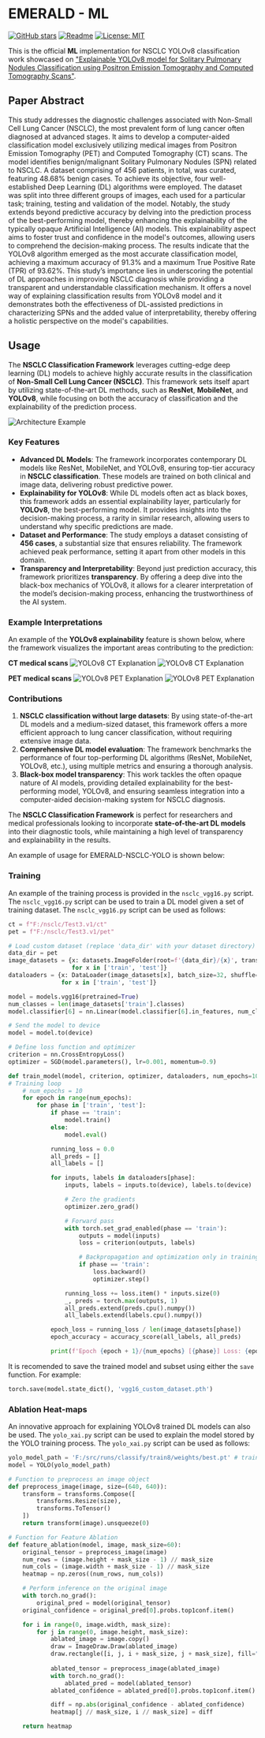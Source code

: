 # EMERALD - ML
[![GitHub stars](https://img.shields.io/github/stars/emeraldUTH/EMERALD-NSCLC-YOLO.svg?style=flat&label=Star)](https://github.com/emeraldUTH/EMERALD-NSCLC-YOLO/)
[![Readme](https://img.shields.io/badge/README-green.svg)](README.md)
[![License: MIT](https://img.shields.io/badge/License-MIT-yellow.svg)](https://opensource.org/licenses/MIT)

This is the official <b>ML</b> implementation for NSCLC YOLOv8 classification work showcased on 
["Explainable YOLOv8 model for Solitary Pulmonary Nodules Classification using Positron Emission Tomography and Computed Tomography Scans"](to-be-updated).


## Paper Abstract
This study addresses the diagnostic challenges associated with Non-Small Cell Lung Cancer (NSCLC), the most prevalent form of lung cancer 
often diagnosed at advanced stages. It aims to develop a computer-aided classification model exclusively utilizing medical images from 
Positron Emission Tomography (PET) and Computed Tomography (CT) scans. The model identifies benign/malignant Solitary Pulmonary Nodules (SPN) 
related to NSCLC. A dataset comprising of 456 patients, in total, was curated, featuring 48.68% benign cases. To achieve its objective, four 
well-established Deep Learning (DL) algorithms were employed. The dataset was split into three different groups of images, each used for a 
particular task; training, testing and validation of the model. Notably, the study extends beyond predictive accuracy by delving into the 
prediction process of the best-performing model, thereby enhancing the explainability of the typically opaque Artificial Intelligence (AI) 
models. This explainability aspect aims to foster trust and confidence in the model's outcomes, allowing users to comprehend the 
decision-making process. The results indicate that the YOLOv8 algorithm emerged as the most accurate classification model, achieving a 
maximum accuracy of 91.3% and a maximum True Positive Rate (TPR) of 93.62%. This study’s importance lies in underscoring the potential of 
DL approaches in improving NSCLC diagnosis while providing a transparent and understandable classification mechanism. It offers a novel 
way of explaining classification results from YOLOv8 model and it demonstrates both the effectiveness of DL-assisted predictions in 
characterizing SPNs and the added value of interpretability, thereby offering a holistic perspective on the model's capabilities.


## Usage

The **NSCLC Classification Framework** leverages cutting-edge deep learning (DL) models to achieve highly accurate results in the classification of 
**Non-Small Cell Lung Cancer (NSCLC)**. This framework sets itself apart by utilizing state-of-the-art DL methods, such as **ResNet**, **MobileNet**, and **YOLOv8**, 
while focusing on both the accuracy of classification and the explainability of the prediction process.

![Architecture Example](assets/model_architecture.png)

### Key Features
- **Advanced DL Models**: The framework incorporates contemporary DL models like ResNet, MobileNet, and YOLOv8, ensuring top-tier accuracy in **NSCLC classification**. These models are trained on both clinical and image data, delivering robust predictive power.
- **Explainability for YOLOv8**: While DL models often act as black boxes, this framework adds an essential explainability layer, particularly for **YOLOv8**, the best-performing model. It provides insights into the decision-making process, a rarity in similar research, allowing users to understand why specific predictions are made.
- **Dataset and Performance**: The study employs a dataset consisting of **456 cases**, a substantial size that ensures reliability. The framework achieved peak performance, setting it apart from other models in this domain.
- **Transparency and Interpretability**: Beyond just prediction accuracy, this framework prioritizes **transparency**. By offering a deep dive into the black-box mechanics of YOLOv8, it allows for a clearer interpretation of the model’s decision-making process, enhancing the trustworthiness of the AI system.

### Example Interpretations
An example of the **YOLOv8 explainability** feature is shown below, where the framework visualizes the important areas contributing to the prediction:

**CT medical scans**
![YOLOv8 CT Explanation](assets/182_ct_xai.png) ![YOLOv8 CT Explanation](assets/301_ct_xai.png)

**PET medical scans**
![YOLOv8 PET Explanation](assets/9_pet_xai.png) ![YOLOv8 PET Explanation](assets/16_pet_xai.png)

### Contributions
1. **NSCLC classification without large datasets**: By using state-of-the-art DL models and a medium-sized dataset, this framework offers a more efficient approach to lung cancer classification, without requiring extensive image data.
2. **Comprehensive DL model evaluation**: The framework benchmarks the performance of four top-performing DL algorithms (ResNet, MobileNet, YOLOv8, etc.), using multiple metrics and ensuring a thorough analysis.
3. **Black-box model transparency**: This work tackles the often opaque nature of AI models, providing detailed explainability for the best-performing model, YOLOv8, and ensuring seamless integration into a computer-aided decision-making system for NSCLC diagnosis.

The **NSCLC Classification Framework** is perfect for researchers and medical professionals looking to incorporate **state-of-the-art DL models** into their diagnostic tools, while maintaining a high level of transparency and explainability in the results.

An example of usage for EMERALD-NSCLC-YOLO is shown below:

### Training

An example of the training process is provided in the `nsclc_vgg16.py` script. The `nsclc_vgg16.py` script can be used to train a DL
model given a set of training dataset. The `nsclc_vgg16.py` script can be used as follows:

```python
ct = f"F:/nsclc/Test3.v1/ct"
pet = f"F:/nsclc/Test3.v1/pet"

# Load custom dataset (replace 'data_dir' with your dataset directory)
data_dir = pet
image_datasets = {x: datasets.ImageFolder(root=f'{data_dir}/{x}', transform=data_transforms[x])
                  for x in ['train', 'test']}
dataloaders = {x: DataLoader(image_datasets[x], batch_size=32, shuffle=True, num_workers=4)
               for x in ['train', 'test']}

model = models.vgg16(pretrained=True)
num_classes = len(image_datasets['train'].classes)
model.classifier[6] = nn.Linear(model.classifier[6].in_features, num_classes)  # Modify the last FC layer

# Send the model to device
model = model.to(device)

# Define loss function and optimizer
criterion = nn.CrossEntropyLoss()
optimizer = SGD(model.parameters(), lr=0.001, momentum=0.9)

def train_model(model, criterion, optimizer, dataloaders, num_epochs=10):
# Training loop
    # num_epochs = 10
    for epoch in range(num_epochs):
        for phase in ['train', 'test']:
            if phase == 'train':
                model.train()
            else:
                model.eval()

            running_loss = 0.0
            all_preds = []
            all_labels = []

            for inputs, labels in dataloaders[phase]:
                inputs, labels = inputs.to(device), labels.to(device)

                # Zero the gradients
                optimizer.zero_grad()

                # Forward pass
                with torch.set_grad_enabled(phase == 'train'):
                    outputs = model(inputs)
                    loss = criterion(outputs, labels)

                    # Backpropagation and optimization only in training phase
                    if phase == 'train':
                        loss.backward()
                        optimizer.step()

                running_loss += loss.item() * inputs.size(0)
                _, preds = torch.max(outputs, 1)
                all_preds.extend(preds.cpu().numpy())
                all_labels.extend(labels.cpu().numpy())

            epoch_loss = running_loss / len(image_datasets[phase])
            epoch_accuracy = accuracy_score(all_labels, all_preds)

            print(f'Epoch {epoch + 1}/{num_epochs} [{phase}] Loss: {epoch_loss:.4f} Acc: {epoch_accuracy:.4f}')
```

It is recomended to save the trained model and subset using either the `save` function. For example:

```python
torch.save(model.state_dict(), 'vgg16_custom_dataset.pth')
```

### Ablation Heat-maps

An innovative approach for explaining YOLOv8 trained DL models can also be used. The `yolo_xai.py` script can be used to explain
the model stored by the YOLO training process. The `yolo_xai.py` script can be used as follows:

```python
yolo_model_path = 'F:/src/runs/classify/train8/weights/best.pt' # train7 -> ct, train8 -> pet
model = YOLO(yolo_model_path)

# Function to preprocess an image object
def preprocess_image(image, size=(640, 640)):
    transform = transforms.Compose([
        transforms.Resize(size),
        transforms.ToTensor()
    ])
    return transform(image).unsqueeze(0)

# Function for Feature Ablation
def feature_ablation(model, image, mask_size=60):
    original_tensor = preprocess_image(image)
    num_rows = (image.height + mask_size - 1) // mask_size
    num_cols = (image.width + mask_size - 1) // mask_size
    heatmap = np.zeros((num_rows, num_cols))

    # Perform inference on the original image
    with torch.no_grad():
        original_pred = model(original_tensor)
    original_confidence = original_pred[0].probs.top1conf.item()

    for i in range(0, image.width, mask_size):
        for j in range(0, image.height, mask_size):
            ablated_image = image.copy()
            draw = ImageDraw.Draw(ablated_image)
            draw.rectangle([i, j, i + mask_size, j + mask_size], fill="black")
            
            ablated_tensor = preprocess_image(ablated_image)
            with torch.no_grad():
                ablated_pred = model(ablated_tensor)
            ablated_confidence = ablated_pred[0].probs.top1conf.item()

            diff = np.abs(original_confidence - ablated_confidence)
            heatmap[j // mask_size, i // mask_size] = diff

    return heatmap
```
